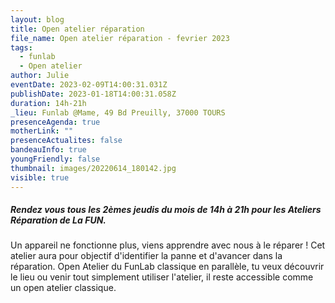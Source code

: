 ```yaml
---
layout: blog
title: Open atelier réparation
file_name: Open atelier réparation - fevrier 2023
tags:
  - funlab
  - Open atelier
author: Julie
eventDate: 2023-02-09T14:00:31.031Z
publishDate: 2023-01-18T14:00:31.058Z
duration: 14h-21h
_lieu: Funlab @Mame, 49 Bd Preuilly, 37000 TOURS
presenceAgenda: true
motherLink: ""
presenceActualites: false
bandeauInfo: true
youngFriendly: false
thumbnail: images/20220614_180142.jpg
visible: true
---
```

##### Rendez vous tous les 2èmes jeudis du mois de 14h à 21h pour les Ateliers Réparation de La FUN.
Un appareil ne fonctionne plus, viens apprendre avec nous à le réparer ! Cet atelier aura pour objectif d'identifier la panne et d'avancer dans la réparation.
Open Atelier du FunLab classique en parallèle, tu veux découvrir le lieu ou venir tout simplement utiliser l'atelier, il reste accessible comme un open atelier classique. 